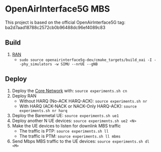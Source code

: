 

# OpenAirInterface5G MBS
This project is based on the official OpenAirInterface5G tag: ba2d7aad18788c2572cb0b96488dc96ef4089c83

## Build
1. [RAN](https://gitlab.eurecom.fr/oai/openairinterface5g/-/blob/develop/openair2/E2AP/README.md)
   * ```sudo source openairinterface5g-dev/cmake_targets/build_oai -I --phy_simulators -w SIMU --nrUE --gNB```

## Deploy
1. Deploy the [Core Network](https://gitlab.eurecom.fr/oai/openairinterface5g/-/tree/develop/ci-scripts/yaml_files/5g_rfsimulator?ref_type=heads) with: ```source experiments.sh cn```
2. Deploy RAN
   * Without HARQ (No-ACK HARQ-ACK): ```source experiments.sh nr``` 
   * With HARQ (ACK-NACK or NACK-Only HARQ-ACK): ```source experiments.sh nr harq``` 
3. Deploy the Baremetal UE: ```source experiments.sh ue1```
4. Deploy another N UE devices: ```source experiments.sh ue2 <N>```
5. Make the UE devices to listen for downlink MBS traffic
   * The traffic is PTP: ```source experiments.sh ll```
   * The traffic is PTM: ```source experiments.sh ll mbms```
6. Send <M> Mbps MBS traffic to the UE devices: ```source experiments.sh dl <M>```

